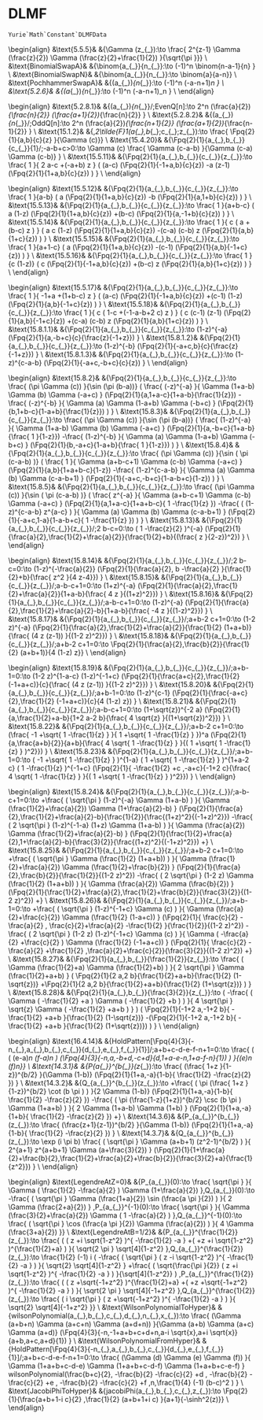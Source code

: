 # DLMF

${}$
``` wl
Yurie`Math`Constant`DLMFData
```

\begin{align}
&\text{5.5.5}& &\{\Gamma (z_{\_}):\to \frac{
        2^{z-1}
        \Gamma (\frac{z}{2})
        \Gamma (\frac{z}{2}+\frac{1}{2})
}{\sqrt{\pi }}\}
\\
&\text{BinomialSwapA}& &\{\binom{a_{\_}}{n_{\_}}:\to
    (-1)^n
    \binom{n-a-1}{n}
\}
\\
&\text{BinomialSwapN}& &\{\binom{a_{\_}}{n_{\_}}:\to \binom{a}{a-n}\}
\\
&\text{PochhammerSwapA}& &\{(a_{\_})_{n_{\_}}:\to
    (-1)^n
    (-a-n+1)_n
\}
\\
&\text{5.2.6}& &\{(a_{\_})_{n_{\_}}:\to
    (-1)^n
    (-a-n+1)_n
\}
\\
\end{align}

\begin{align}
&\text{5.2.8.1}& &\{(a_{\_})_{n_{\_}}/;EvenQ[n]:\to
    2^n
    (\frac{a}{2})_{\frac{n}{2}}
    (\frac{a+1}{2})_{\frac{n}{2}}
\}
\\
&\text{5.2.8.2}& &\{(a_{\_})_{n_{\_}}/;OddQ[n]:\to
    2^n
    (\frac{a}{2})_{\frac{n+1}{2}}
    (\frac{a+1}{2})_{\frac{n-1}{2}}
\}
\\
&\text{15.1.2}& &\{\,_2\tilde{F}_1(a_{\_},b_{\_};c_{\_};z_{\_}):\to \frac{
        \Fpq{2}{1}{a,b}{c}{z}
}{\Gamma (c)}\}
\\
&\text{15.4.20}& &\{\Fpq{2}{1}{a_{\_},b_{\_}}{c_{\_}}{1}/;-a-b+c>0:\to
    \Gamma (c)
    \frac{
        \Gamma (c-a-b)
    }{\Gamma (c-a) \Gamma (c-b)}
\}
\\
&\text{15.5.11}& &\{\Fpq{2}{1}{a_{\_},b_{\_}}{c_{\_}}{z_{\_}}:\to
    \frac{
        1
    }{
        2 a-c
        +(-a+b) z
    }
    (
        (a-c)
        (\Fpq{2}{1}{-1+a,b}{c}{z})
        -a (z-1)
        (\Fpq{2}{1}{1+a,b}{c}{z})
    )
\}
\\
\end{align}

\begin{align}
&\text{15.5.12}& &\{\Fpq{2}{1}{a_{\_},b_{\_}}{c_{\_}}{z_{\_}}:\to
    \frac{
        1
    }{a-b}
    (
        a
        (\Fpq{2}{1}{1+a,b}{c}{z})
        -b
        (\Fpq{2}{1}{a,1+b}{c}{z})
    )
\}
\\
&\text{15.5.13}& &\{\Fpq{2}{1}{a_{\_},b_{\_}}{c_{\_}}{z_{\_}}:\to
    \frac{
        1
    }{a+b-c}
    (
        a (1-z)
        (\Fpq{2}{1}{1+a,b}{c}{z})
        +(b-c)
        (\Fpq{2}{1}{a,-1+b}{c}{z})
    )
\}
\\
&\text{15.5.14}& &\{\Fpq{2}{1}{a_{\_},b_{\_}}{c_{\_}}{z_{\_}}:\to
    \frac{
        1
    }{
        c
        (
            a
            +(b-c) z
        )
    }
    (
        a c (1-z)
        (\Fpq{2}{1}{1+a,b}{c}{z})
        -(c-a) (c-b) z
        (\Fpq{2}{1}{a,b}{1+c}{z})
    )
\}
\\
&\text{15.5.15}& &\{\Fpq{2}{1}{a_{\_},b_{\_}}{c_{\_}}{z_{\_}}:\to
    \frac{
        1
    }{a+1-c}
    (
        a
        (\Fpq{2}{1}{1+a,b}{c}{z})
        -(c-1)
        (\Fpq{2}{1}{a,b}{-1+c}{z})
    )
\}
\\
&\text{15.5.16}& &\{\Fpq{2}{1}{a_{\_},b_{\_}}{c_{\_}}{z_{\_}}:\to
    \frac{
        1
    }{c (1-z)}
    (
        c
        (\Fpq{2}{1}{-1+a,b}{c}{z})
        +(b-c) z
        (\Fpq{2}{1}{a,b}{1+c}{z})
    )
\}
\\
\end{align}

\begin{align}
&\text{15.5.17}& &\{\Fpq{2}{1}{a_{\_},b_{\_}}{c_{\_}}{z_{\_}}:\to
    \frac{
        1
    }{
        -1+a
        +(1+b-c) z
    }
    (
        (a-c)
        (\Fpq{2}{1}{-1+a,b}{c}{z})
        +(c-1) (1-z)
        (\Fpq{2}{1}{a,b}{-1+c}{z})
    )
\}
\\
&\text{15.5.18}& &\{\Fpq{2}{1}{a_{\_},b_{\_}}{c_{\_}}{z_{\_}}:\to
    \frac{
        1
    }{
        c
        (
            1-c
            +(-1-a-b+2 c)
            z
        )
    }
    (
        c (c-1) (z-1)
        (\Fpq{2}{1}{a,b}{-1+c}{z})
        +(c-a) (c-b) z
        (\Fpq{2}{1}{a,b}{1+c}{z})
    )
\}
\\
&\text{15.8.1.1}& &\{\Fpq{2}{1}{a_{\_},b_{\_}}{c_{\_}}{z_{\_}}:\to
    (1-z)^{-a}
    (\Fpq{2}{1}{a,-b+c}{c}{\frac{z}{-1+z}})
\}
\\
&\text{15.8.1.2}& &\{\Fpq{2}{1}{a_{\_},b_{\_}}{c_{\_}}{z_{\_}}:\to
    (1-z)^{-b}
    (\Fpq{2}{1}{-a+c,b}{c}{\frac{z}{-1+z}})
\}
\\
&\text{15.8.1.3}& &\{\Fpq{2}{1}{a_{\_},b_{\_}}{c_{\_}}{z_{\_}}:\to
    (1-z)^{c-a-b}
    (\Fpq{2}{1}{-a+c,-b+c}{c}{z})
\}
\\
\end{align}

\begin{align}
&\text{15.8.2}& &\{\Fpq{2}{1}{a_{\_},b_{\_}}{c_{\_}}{z_{\_}}:\to
    \frac{
        (\pi  \Gamma (c))
    }{\sin (\pi  (b-a))}
    (
        \frac{
            (-z)^{-a}
        }{
            \Gamma (1+a-b)
            \Gamma (b) \Gamma (-a+c)
        }
        (\Fpq{2}{1}{a,1+a-c}{1+a-b}{\frac{1}{z}})
        -\frac{
            (-z)^{-b}
        }{
            \Gamma (a)
            \Gamma (1-a+b)
            \Gamma (-b+c)
        }
        (\Fpq{2}{1}{b,1+b-c}{1-a+b}{\frac{1}{z}})
    )
\}
\\
&\text{15.8.3}& &\{\Fpq{2}{1}{a_{\_},b_{\_}}{c_{\_}}{z_{\_}}:\to
    \frac{
        (\pi  \Gamma (c))
    }{\sin (\pi  (b-a))}
    (
        \frac{
            (1-z)^{-a}
        }{
            \Gamma (1+a-b)
            \Gamma (b) \Gamma (-a+c)
        }
        (\Fpq{2}{1}{a,-b+c}{1+a-b}{\frac{
                    1
        }{1-z}})
        -\frac{
            (1-z)^{-b}
        }{
            \Gamma (a)
            \Gamma (1-a+b)
            \Gamma (-b+c)
        }
        (\Fpq{2}{1}{b,-a+c}{1-a+b}{\frac{
                    1
        }{1-z}})
    )
\}
\\
&\text{15.8.4}& &\{\Fpq{2}{1}{a_{\_},b_{\_}}{c_{\_}}{z_{\_}}:\to
    \frac{
        (\pi  \Gamma (c))
    }{\sin (
            \pi
            (c-a-b)
    )}
    (
        \frac{
            1
        }{
            \Gamma (a+b-c+1)
            \Gamma (c-b) \Gamma (-a+c)
        }
        (\Fpq{2}{1}{a,b}{1+a+b-c}{1-z})
        -\frac{
            (1-z)^{c-a-b}
        }{
            \Gamma (a) \Gamma (b)
            \Gamma (c-a-b+1)
        }
        (\Fpq{2}{1}{-a+c,-b+c}{1-a-b+c}{1-z})
    )
\}
\\
&\text{15.8.5}& &\{\Fpq{2}{1}{a_{\_},b_{\_}}{c_{\_}}{z_{\_}}:\to
    \frac{
        (\pi  \Gamma (c))
    }{\sin (
            \pi
            (c-a-b)
    )}
    (
        \frac{
            z^{-a}
        }{
            \Gamma (a+b-c+1)
            \Gamma (c-b) \Gamma (-a+c)
        }
        (\Fpq{2}{1}{a,1+a-c}{1+a+b-c}{
                1
                -\frac{1}{z}
        })
        -\frac{
            (
                (1-z)^{c-a-b}
                z^{a-c}
            )
        }{
            \Gamma (a) \Gamma (b)
            \Gamma (c-a-b+1)
        }
        (\Fpq{2}{1}{-a+c,1-a}{1-a-b+c}{
                1
                -\frac{1}{z}
        })
    )
\}
\\
&\text{15.8.13}& &\{\Fpq{2}{1}{a_{\_},b_{\_}}{c_{\_}}{z_{\_}}/;2 b-c=0:\to
    (
        1
        -\frac{z}{2}
    )^{-a}
    (\Fpq{2}{1}{\frac{a}{2},\frac{1}{2}+\frac{a}{2}}{\frac{1}{2}+b}{(\frac{
                    z
    }{2-z})^2})
\}
\\
\end{align}

\begin{align}
&\text{15.8.14}& &\{\Fpq{2}{1}{a_{\_},b_{\_}}{c_{\_}}{z_{\_}}/;2 b-c=0:\to
    (1-z)^{-\frac{a}{2}}
    (\Fpq{2}{1}{\frac{a}{2},
            b
            -\frac{a}{2}
        }{\frac{1}{2}+b}{\frac{
                z^2
    }{4 z-4}})
\}
\\
&\text{15.8.15}& &\{\Fpq{2}{1}{a_{\_},b_{\_}}{c_{\_}}{z_{\_}}/;a-b-c+1=0:\to
    (1+z)^{-a}
    (\Fpq{2}{1}{\frac{a}{2},\frac{1}{2}+\frac{a}{2}}{1+a-b}{\frac{
                4 z
    }{(1+z)^2}})
\}
\\
&\text{15.8.16}& &\{\Fpq{2}{1}{a_{\_},b_{\_}}{c_{\_}}{z_{\_}}/;a-b-c+1=0:\to
    (1-z)^{-a}
    (\Fpq{2}{1}{\frac{a}{2},\frac{1}{2}+\frac{a}{2}-b}{1+a-b}{\frac{
                -4 z
    }{(1-z)^2}})
\}
\\
&\text{15.8.17}& &\{\Fpq{2}{1}{a_{\_},b_{\_}}{c_{\_}}{z_{\_}}/;a+b-2 c+1=0:\to
    (1-2 z)^{-a}
    (\Fpq{2}{1}{\frac{a}{2},\frac{1}{2}+\frac{a}{2}}{\frac{1}{2} (1+a+b)}{\frac{
                (4 z (z-1))
    }{(1-2 z)^2}})
\}
\\
&\text{15.8.18}& &\{\Fpq{2}{1}{a_{\_},b_{\_}}{c_{\_}}{z_{\_}}/;a+b-2 c+1=0:\to \Fpq{2}{1}{\frac{a}{2},\frac{b}{2}}{\frac{1}{2} (a+b+1)}{4 (1-z) z}\}
\\
\end{align}

\begin{align}
&\text{15.8.19}& &\{\Fpq{2}{1}{a_{\_},b_{\_}}{c_{\_}}{z_{\_}}/;a+b-1=0:\to
    (1-2 z)^{1-a-c}
    (1-z)^{-1+c}
    (\Fpq{2}{1}{\frac{a+c}{2},\frac{1}{2} (-1+a+c)}{c}{\frac{
                (4 z (z-1))
    }{(1-2 z)^2}})
\}
\\
&\text{15.8.20}& &\{\Fpq{2}{1}{a_{\_},b_{\_}}{c_{\_}}{z_{\_}}/;a+b-1=0:\to
    (1-z)^{c-1}
    (\Fpq{2}{1}{\frac{-a+c}{2},\frac{1}{2} (-1+a+c)}{c}{4 (1-z) z})
\}
\\
&\text{15.8.21}& &\{\Fpq{2}{1}{a_{\_},b_{\_}}{c_{\_}}{z_{\_}}/;a-b-c+1=0:\to
    (1+\sqrt{z})^{-2 a}
    (\Fpq{2}{1}{a,\frac{1}{2}+a-b}{1+2 a-2 b}{\frac{
                4 \sqrt{z}
    }{(1+\sqrt{z})^2}})
\}
\\
&\text{15.8.22}& &\{\Fpq{2}{1}{a_{\_},b_{\_}}{c_{\_}}{z_{\_}}/;a+b-2 c+1=0:\to
    (\frac{
            -1
            +\sqrt{
                1
                -\frac{1}{z}
            }
        }{
            1
            +\sqrt{
                1
                -\frac{1}{z}
            }
    })^a
    (\Fpq{2}{1}{a,\frac{a+b}{2}}{a+b}{\frac{
                4
                \sqrt{
                    1
                    -\frac{1}{z}
                }
            }{(
                    1
                    +\sqrt{
                        1
                        -\frac{1}{z}
                    }
    )^2}})
\}
\\
&\text{15.8.23}& &\{\Fpq{2}{1}{a_{\_},b_{\_}}{c_{\_}}{z_{\_}}/;a+b-1=0:\to
    (
        -1
        +\sqrt{
            1
            -\frac{1}{z}
        }
    )^{1-a}
    (
        1
        +\sqrt{
            1
            -\frac{1}{z}
        }
    )^{1+a-2 c}
    (
        1
        -\frac{1}{z}
    )^{-1+c}
    (\Fpq{2}{1}{
            -\frac{1}{2}
            +c
        ,-a+c}{-1+2 c}{\frac{
                4
                \sqrt{
                    1
                    -\frac{1}{z}
                }
            }{(
                    1
                    +\sqrt{
                        1
                        -\frac{1}{z}
                    }
    )^2}})
\}
\\
\end{align}

\begin{align}
&\text{15.8.24}& &\{\Fpq{2}{1}{a_{\_},b_{\_}}{c_{\_}}{z_{\_}}/;a-b-c+1=0:\to
    +\frac{
        (
            \sqrt{\pi }
            (1-z)^{-a}
            \Gamma (1+a-b)
        )
    }{
        \Gamma (\frac{1}{2}+\frac{a}{2})
        \Gamma (1+\frac{a}{2}-b)
    }
    (\Fpq{2}{1}{\frac{a}{2},\frac{1}{2}+\frac{a}{2}-b}{\frac{1}{2}}{\frac{(1+z)^2}{(-1+z)^2}})
    -\frac{
        (
            2 \sqrt{\pi }
            (1-z)^{-1-a}
            (1+z)
            \Gamma (1+a-b)
        )
    }{
        \Gamma (\frac{a}{2})
        \Gamma (\frac{1}{2}+\frac{a}{2}-b)
    }
    (\Fpq{2}{1}{\frac{1}{2}+\frac{a}{2},1+\frac{a}{2}-b}{\frac{3}{2}}{\frac{(1+z)^2}{(-1+z)^2}})
+\}
\\
&\text{15.8.25}& &\{\Fpq{2}{1}{a_{\_},b_{\_}}{c_{\_}}{z_{\_}}/;a+b-2 c+1=0:\to
    +\frac{
        (
            \sqrt{\pi }
            \Gamma (\frac{1}{2} (1+a+b))
        )
    }{
        \Gamma (\frac{1}{2}+\frac{a}{2})
        \Gamma (\frac{1}{2}+\frac{b}{2})
    }
    (\Fpq{2}{1}{\frac{a}{2},\frac{b}{2}}{\frac{1}{2}}{(1-2 z)^2})
    -\frac{
        (
            2 \sqrt{\pi } (1-2 z)
            \Gamma (\frac{1}{2} (1+a+b))
        )
    }{
        \Gamma (\frac{a}{2})
        \Gamma (\frac{b}{2})
    }
    (\Fpq{2}{1}{\frac{1}{2}+\frac{a}{2},\frac{1}{2}+\frac{b}{2}}{\frac{3}{2}}{(1-2 z)^2})
+\}
\\
&\text{15.8.26}& &\{\Fpq{2}{1}{a_{\_},b_{\_}}{c_{\_}}{z_{\_}}/;a+b-1=0:\to
    +\frac{
        (
            \sqrt{\pi }
            (1-z)^{-1+c}
            \Gamma (c)
        )
    }{
        \Gamma (\frac{a}{2}+\frac{c}{2})
        \Gamma (\frac{1}{2} (1-a+c))
    }
    (\Fpq{2}{1}{
            \frac{c}{2}
            -\frac{a}{2}
            ,
            \frac{c}{2}+\frac{a}{2}
            -\frac{1}{2}
    }{\frac{1}{2}}{(1-2 z)^2})
    -\frac{
        (
            2 \sqrt{\pi } (1-2 z)
            (1-z)^{-1+c}
            \Gamma (c)
        )
    }{
        \Gamma (
            -\frac{a}{2}
            +\frac{c}{2}
        )
        \Gamma (\frac{1}{2} (-1+a+c))
    }
    (\Fpq{2}{1}{
            \frac{c}{2}
            -\frac{a}{2}
            +\frac{1}{2}
    ,\frac{a}{2}+\frac{c}{2}}{\frac{3}{2}}{(1-2 z)^2})
+\}
\\
&\text{15.8.27}& &\{\Fpq{2}{1}{a_{\_},b_{\_}}{\frac{1}{2}}{z_{\_}}:\to
    \frac{
        (
            \Gamma (\frac{1}{2}+a)
            \Gamma (\frac{1}{2}+b)
        )
    }{
        2 \sqrt{\pi }
        \Gamma (\frac{1}{2}+a+b)
    }
    (
        \Fpq{2}{1}{2 a,2 b}{\frac{1}{2}+a+b}{\frac{1}{2} (1-\sqrt{z})}
        +\Fpq{2}{1}{2 a,2 b}{\frac{1}{2}+a+b}{\frac{1}{2} (1+\sqrt{z})}
    )
\}
\\
&\text{15.8.28}& &\{\Fpq{2}{1}{a_{\_},b_{\_}}{\frac{3}{2}}{z_{\_}}:\to
    (
        -\frac{
            (
                \Gamma (
                    -\frac{1}{2}
                    +a
                )
                \Gamma (
                    -\frac{1}{2}
                    +b
                )
            )
        }{
            4 \sqrt{\pi } \sqrt{z}
            \Gamma (
                -\frac{1}{2}
                +a+b
            )
        }
    )
    (
        \Fpq{2}{1}{-1+2 a,-1+2 b}{
            -\frac{1}{2}
            +a+b
        }{\frac{1}{2} (1-\sqrt{z})}
        -(\Fpq{2}{1}{-1+2 a,-1+2 b}{
                -\frac{1}{2}
                +a+b
        }{\frac{1}{2} (1+\sqrt{z})})
    )
\}
\\
\end{align}

\begin{align}
&\text{16.4.14}& &\{HoldPattern[\Fpq{4}{3}{-n_{\_},a_{\_},b_{\_},c_{\_}}{d_{\_},e_{\_},f_{\_}}{1}]/;a+b+c-d-e-f-n+1=0:\to \frac{
        (
            (
                (e-a)_n
                (f-a)_n
            )
            (\Fpq{4}{3}{-n,a,-b+d,-c+d}{d,1+a-e-n,1+a-f-n}{1})
        )
}{(e)_n (f)_n}\}
\\
&\text{14.3.1}& &\{P_{a_{\_}}^{b_{\_}}(z_{\_}):\to
    \frac{
        (\frac{
                1+z
        }{1-z})^{b/2}
    }{\Gamma (1-b)}
    (\Fpq{2}{1}{1+a,-a}{1-b}{
            \frac{1}{2}
            -\frac{z}{2}
    })
\}
\\
&\text{14.3.2}& &\{Q_{a_{\_}}^{b_{\_}}(z_{\_}):\to
    +\frac{
        (
            \pi
            (\frac{
                    1+z
            }{1-z})^{b/2}
            \cot (b \pi )
        )
    }{2 \Gamma (1-b)}
    (\Fpq{2}{1}{1+a,-a}{1-b}{
            \frac{1}{2}
            -\frac{z}{2}
    })
    -\frac{
        (
            \pi
            (\frac{1-z}{1+z})^{b/2}
            \csc (b \pi ) \Gamma (1+a+b)
        )
    }{
        2
        \Gamma (1+a-b)
        \Gamma (1+b)
    }
    (\Fpq{2}{1}{1+a,-a}{1+b}{
            \frac{1}{2}
            -\frac{z}{2}
    })
+\}
\\
&\text{14.3.6}& &\{P_{a_{\_}}^{b_{\_}}(z_{\_}):\to
    \frac{
        (\frac{z+1}{z-1})^{b/2}
    }{\Gamma (1-b)}
    (\Fpq{2}{1}{1+a,-a}{1-b}{
            \frac{1}{2}
            -\frac{z}{2}
    })
\}
\\
&\text{14.3.7}& &\{Q_{a_{\_}}^{b_{\_}}(z_{\_}):\to
    \exp (i \pi  b)
    \frac{
        (
            \sqrt{\pi } \Gamma (a+b+1)
            (z^2-1)^{b/2}
        )
    }{
        2^{a+1}
        z^{a+b+1}
        \Gamma (a+\frac{3}{2})
    }
    (\Fpq{2}{1}{1+\frac{a}{2}+\frac{b}{2},\frac{1}{2}+\frac{a}{2}+\frac{b}{2}}{\frac{3}{2}+a}{\frac{1}{z^2}})
\}
\\
\end{align}

\begin{align}
&\text{LegendreAtZ=0}& &\{P_{a_{\_}}(0):\to \frac{
        \sqrt{\pi }
    }{
        \Gamma (
            \frac{1}{2}
            -\frac{a}{2}
        )
        \Gamma (1+\frac{a}{2})
    },Q_{a_{\_}}(0):\to
    -\frac{
        (
            \sqrt{\pi }
            \Gamma (\frac{1+a}{2})
            \sin (\frac{a \pi }{2})
        )
    }{
        2
        \Gamma (\frac{2+a}{2})
    }
    ,P_{a_{\_}}^{-1}(0):\to \frac{
        \sqrt{\pi }
    }{
        \Gamma (\frac{3}{2}+\frac{a}{2})
        \Gamma (
            1
            -\frac{a}{2}
        )
    },Q_{a_{\_}}^{-1}(0):\to \frac{
        (
            \sqrt{\pi }
            \cos (\frac{a \pi }{2})
            \Gamma (\frac{a}{2})
        )
    }{
        4
        \Gamma (\frac{3+a}{2})
}\}
\\
&\text{LegendreAtB=1/2}& &\{P_{a_{\_}}^{\frac{1}{2}}(z_{\_}):\to \frac{
        (
            (
                z
                +i
                \sqrt{1-z^2}
            )^{
                -\frac{1}{2}
                -a
            }
            +(
                +z
                +i
                \sqrt{1-z^2}
            )^{\frac{1}{2}+a}
        )
    }{
        \sqrt{2 \pi }
        \sqrt[4]{1-z^2}
    },Q_{a_{\_}}^{\frac{1}{2}}(z_{\_}):\to \frac{1}{2}
    (-1)
    i
    (
        -\frac{
            (
                \sqrt{\pi }
                (
                    z
                    -i
                    \sqrt{1-z^2}
                )^{
                    -\frac{1}{2}
                    -a
                }
            )
        }{
            \sqrt{2}
            \sqrt[4]{1-z^2}
        }
        +\frac{
            (
                \sqrt{\frac{\pi }{2}}
                (
                    z
                    +i
                    \sqrt{1-z^2}
                )^{
                    -\frac{1}{2}
                    -a
                }
            )
        }{\sqrt[4]{1-z^2}}
    )
    ,P_{a_{\_}}^{\frac{1}{2}}(z_{\_}):\to \frac{
        (
            (
                z
                +\sqrt{-1+z^2}
            )^{\frac{1}{2}+a}
            +(
                +z
                +\sqrt{-1+z^2}
            )^{
                -\frac{1}{2}
                -a
            }
        )
    }{
        \sqrt{2 \pi }
        \sqrt[4]{-1+z^2}
    },Q_{a_{\_}}^{\frac{1}{2}}(z_{\_}):\to \frac{
        (
            i \sqrt{\pi }
            (
                z
                +\sqrt{-1+z^2}
            )^{
                -\frac{1}{2}
                -a
            }
        )
    }{
        \sqrt{2}
        \sqrt[4]{-1+z^2}
}\}
\\
&\text{WilsonPolynomialToHyper}& &\{wilsonPolynomial(a_{\_},b_{\_},c_{\_},d_{\_},n_{\_},x_{\_}):\to
    \frac{
        (\Gamma (a+b+n) \Gamma (a+c+n) \Gamma (a+d+n))
    }{\Gamma (a+b) \Gamma (a+c) \Gamma (a+d)}
    (\Fpq{4}{3}{-n,-1+a+b+c+d+n,a-i \sqrt{x},a+i \sqrt{x}}{a+b,a+c,a+d}{1})
\}
\\
&\text{WilsonPolynomialFromHyper}& &\{HoldPattern[\Fpq{4}{3}{-n_{\_},a_{\_},b_{\_},c_{\_}}{d_{\_},e_{\_},f_{\_}}{1}]/;a+b+c-d-e-f-n+1=0:\to
    \frac{
        (\Gamma (d) \Gamma (e) \Gamma (f))
    }{
        \Gamma (1+a+b+c-d-e)
        \Gamma (1+a+b+c-d-f)
        \Gamma (1+a+b+c-e-f)
    }
    wilsonPolynomial(\frac{b+c}{2},
        -\frac{b}{2}
        -\frac{c}{2}
        +d
        ,
        -\frac{b}{2}
        -\frac{c}{2}
        +e
        ,
        -\frac{b}{2}
        -\frac{c}{2}
        +f
        ,n,\frac{1}{4}
        (-1)
        (b-c)^2
    )
\}
\\
&\text{JacobiPhiToHyper}& &\{jacobiPhi(a_{\_},b_{\_},c_{\_},z_{\_}):\to \Fpq{2}{1}{\frac{a+b+1-i c}{2}
        ,\frac{1}{2}
        (a+b+1+i c)
}{a+1}{-\sinh^2(z)}\}
\\
\end{align}